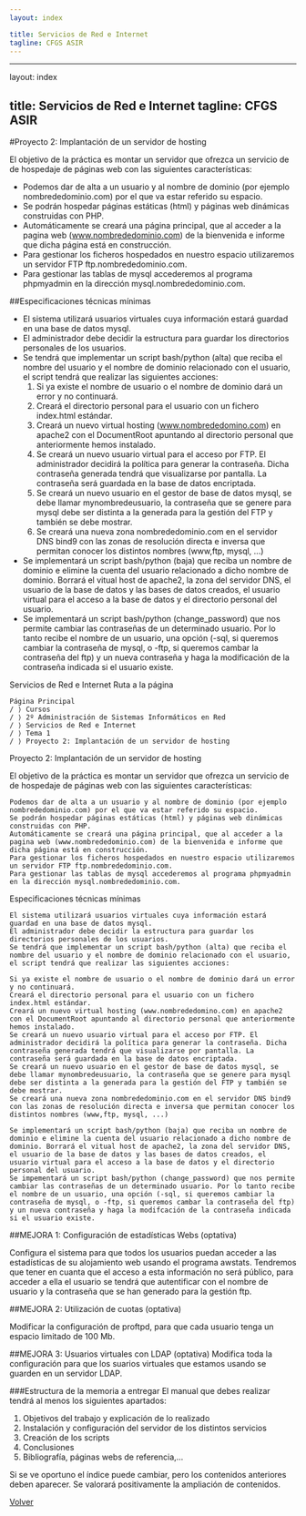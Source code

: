 ```yaml
---
layout: index

title: Servicios de Red e Internet
tagline: CFGS ASIR
---
```

---
layout: index

title: Servicios de Red e Internet
tagline: CFGS ASIR
---
#Proyecto 2: Implantación de un servidor de hosting

El objetivo de la práctica es montar un servidor que ofrezca un servicio de de hospedaje de páginas web con las siguientes características:

* Podemos dar de alta a un usuario y al nombre de dominio (por ejemplo nombrededominio.com) por el que va estar referido su espacio.
* Se podrán hospedar páginas estáticas (html) y páginas web dinámicas construidas con PHP.
* Automáticamente se creará una página principal, que al acceder a la pagina web (www.nombrededominio.com) de la bienvenida e informe que dicha página está en construcción.
* Para gestionar los ficheros hospedados en nuestro espacio utilizaremos un servidor FTP ftp.nombrededominio.com.
* Para gestionar las tablas de mysql accederemos al programa phpmyadmin en la dirección mysql.nombrededominio.com.

##Especificaciones técnicas mínimas

* El sistema utilizará usuarios virtuales cuya información estará guardad en una base de datos mysql.
* El administrador debe decidir la estructura para guardar los directorios personales de los usuarios.
* Se tendrá que implementar un script bash/python (alta) que reciba el nombre del usuario y el nombre de dominio relacionado con el usuario, el script tendrá que realizar las siguientes acciones:
    1. Si ya existe el nombre de usuario o el nombre de dominio dará un error y no continuará.
    2. Creará el directorio personal para el usuario con un fichero index.html estándar.
    3. Creará un nuevo virtual hosting (www.nombrededomino.com) en apache2 con el DocumentRoot apuntando al directorio personal que anteriormente hemos instalado.
    4. Se creará un nuevo usuario virtual para el acceso por FTP. El administrador decidirá la política para generar la contraseña. Dicha contraseña generada tendrá que visualizarse por pantalla. La contraseña será guardada en la base de datos encriptada.
    5. Se creará un nuevo usuario en el gestor de base de datos mysql, se debe llamar mynombredeusuario, la contraseña que se genere para mysql debe ser distinta a la generada para la gestión del FTP y también se debe mostrar.
    6. Se creará una nueva zona nombrededominio.com en el servidor DNS bind9 con las zonas de resolución directa e inversa que permitan conocer los distintos nombres (www,ftp, mysql, ...)
* Se implementará un script bash/python (baja) que reciba un nombre de dominio e elimine la cuenta del usuario relacionado a dicho nombre de dominio. Borrará el vitual host de apache2, la zona del servidor DNS, el usuario de la base de datos y las bases de datos creados, el usuario virtual para el acceso a la base de datos y el directorio personal del usuario.
* Se implementará un script bash/python (change_password) que nos permite cambiar las contraseñas de un determinado usuario. Por lo tanto recibe el nombre de un usuario, una opción (-sql, si queremos cambiar la contraseña de mysql, o -ftp, si queremos cambar la contraseña del ftp) y un nueva contraseña y haga la modificación de la contraseña indicada si el usuario existe.


Servicios de Red e Internet
Ruta a la página

    Página Principal
    / ⟩ Cursos
    / ⟩ 2º Administración de Sistemas Informáticos en Red
    / ⟩ Servicios de Red e Internet
    / ⟩ Tema 1
    / ⟩ Proyecto 2: Implantación de un servidor de hosting

Proyecto 2: Implantación de un servidor de hosting

El objetivo de la práctica es montar un servidor que ofrezca un servicio de de hospedaje de páginas web con las siguientes características:

    Podemos dar de alta a un usuario y al nombre de dominio (por ejemplo nombrededominio.com) por el que va estar referido su espacio.
    Se podrán hospedar páginas estáticas (html) y páginas web dinámicas construidas con PHP.
    Automáticamente se creará una página principal, que al acceder a la pagina web (www.nombrededominio.com) de la bienvenida e informe que dicha página está en construcción.
    Para gestionar los ficheros hospedados en nuestro espacio utilizaremos un servidor FTP ftp.nombrededominio.com.
    Para gestionar las tablas de mysql accederemos al programa phpmyadmin en la dirección mysql.nombrededominio.com.

Especificaciones técnicas mínimas

    El sistema utilizará usuarios virtuales cuya información estará guardad en una base de datos mysql.
    El administrador debe decidir la estructura para guardar los directorios personales de los usuarios.
    Se tendrá que implementar un script bash/python (alta) que reciba el nombre del usuario y el nombre de dominio relacionado con el usuario, el script tendrá que realizar las siguientes acciones:

    Si ya existe el nombre de usuario o el nombre de dominio dará un error y no continuará.
    Creará el directorio personal para el usuario con un fichero index.html estándar.
    Creará un nuevo virtual hosting (www.nombrededomino.com) en apache2 con el DocumentRoot apuntando al directorio personal que anteriormente hemos instalado.
    Se creará un nuevo usuario virtual para el acceso por FTP. El administrador decidirá la política para generar la contraseña. Dicha contraseña generada tendrá que visualizarse por pantalla. La contraseña será guardada en la base de datos encriptada.
    Se creará un nuevo usuario en el gestor de base de datos mysql, se debe llamar mynombredeusuario, la contraseña que se genere para mysql debe ser distinta a la generada para la gestión del FTP y también se debe mostrar.
    Se creará una nueva zona nombrededominio.com en el servidor DNS bind9 con las zonas de resolución directa e inversa que permitan conocer los distintos nombres (www,ftp, mysql, ...)

    Se implementará un script bash/python (baja) que reciba un nombre de dominio e elimine la cuenta del usuario relacionado a dicho nombre de dominio. Borrará el vitual host de apache2, la zona del servidor DNS, el usuario de la base de datos y las bases de datos creados, el usuario virtual para el acceso a la base de datos y el directorio personal del usuario.
    Se impementará un script bash/python (change_password) que nos permite cambiar las contraseñas de un determinado usuario. Por lo tanto recibe el nombre de un usuario, una opción (-sql, si queremos cambiar la contraseña de mysql, o -ftp, si queremos cambar la contraseña del ftp) y un nueva contraseña y haga la modifcación de la contraseña indicada si el usuario existe.


##MEJORA 1: Configuración de estadísticas Webs (optativa)

Configura el sistema para que todos los usuarios puedan acceder a las estadísticas de su alojamiento web usando el programa awstats. Tendremos que tener en cuanta que el acceso a esta información no será público, para acceder a ella el usuario se tendrá que autentificar con el nombre de usuario y la contraseña que se han generado para la gestión ftp.

##MEJORA 2: Utilización de cuotas (optativa)

Modificar la configuración de proftpd, para que cada usuario tenga un espacio limitado de 100 Mb.

##MEJORA 3: Usuarios virtuales con LDAP (optativa)
Modifica toda la configuración para que los suarios virtuales que estamos usando se guarden en un servidor LDAP.

###Estructura de la memoria a entregar
El manual que debes realizar tendrá al menos los siguientes apartados:

1. Objetivos del trabajo y explicación de lo realizado
2. Instalación y configuración del servidor de los distintos servicios
3. Creación de los scripts
4. Conclusiones
5. Bibliografía, páginas webs de referencia,...

Si se ve oportuno el índice puede cambiar, pero los contenidos anteriores deben aparecer. Se valorará positivamente la ampliación de contenidos.

      
[Volver](index)
